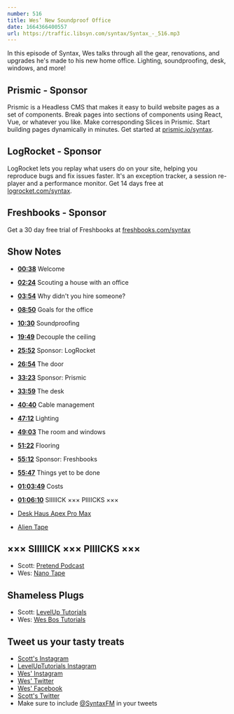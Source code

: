 ```yaml
---
number: 516
title: Wes’ New Soundproof Office
date: 1664366400557
url: https://traffic.libsyn.com/syntax/Syntax_-_516.mp3
---
```


In this episode of Syntax, Wes talks through all the gear, renovations, and upgrades he's made to his new home office. Lighting, soundproofing, desk, windows, and more!

## Prismic  - Sponsor

Prismic is a Headless CMS that makes it easy to build website pages as a set of components. Break pages into sections of components using React, Vue, or whatever you like. Make corresponding Slices in Prismic. Start building pages dynamically in minutes. Get started at [prismic.io/syntax](https://prismic.io/syntax).

## LogRocket - Sponsor

LogRocket lets you replay what users do on your site, helping you reproduce bugs and fix issues faster. It's an exception tracker, a session re-player and a performance monitor. Get 14 days free at [logrocket.com/syntax](https://logrocket.com/syntax).

## Freshbooks - Sponsor

Get a 30 day free trial of Freshbooks at [freshbooks.com/syntax](https://freshbooks.com/syntax)

## Show Notes

* **[00:38](#t=00:38)** Welcome
* **[02:24](#t=02:24)** Scouting a house with an office
* **[03:54](#t=03:54)** Why didn't you hire someone?
* **[08:50](#t=08:50)** Goals for the office
* **[10:30](#t=10:30)** Soundproofing
* **[19:49](#t=19:49)** Decouple the ceiling
* **[25:52](#t=25:52)** Sponsor: LogRocket
* **[26:54](#t=26:54)** The door
* **[33:23](#t=33:23)** Sponsor: Prismic
* **[33:59](#t=33:59)** The desk
* **[40:40](#t=40:40)** Cable management
* **[47:12](#t=47:12)** Lighting
* **[49:03](#t=49:03)** The room and windows
* **[51:22](#t=51:22)** Flooring
* **[55:12](#t=55:12)** Sponsor: Freshbooks
* **[55:47](#t=55:47)** Things yet to be done
* **[01:03:49](#t=01:03:49)** Costs
* **[01:06:10](#t=01:06:10)** SIIIIICK ××× PIIIICKS ×××

* [Desk Haus Apex Pro Max](https://desk.haus/products/apex-pro-max)

* [Alien Tape](https://www.alientape.ca)

## ××× SIIIIICK ××× PIIIICKS ×××

* Scott: [Pretend Podcast](https://pretendradio.org)
* Wes: [Nano Tape](https://amzn.to/3SeAgP9)

## Shameless Plugs

* Scott: [LevelUp Tutorials](https://leveluptutorials.com/)
* Wes: [Wes Bos Tutorials](https://wesbos.com/courses)

## Tweet us your tasty treats

* [Scott's Instagram](https://www.instagram.com/stolinski/)
* [LevelUpTutorials Instagram](https://www.instagram.com/LevelUpTutorials/)
* [Wes' Instagram](https://www.instagram.com/wesbos/)
* [Wes' Twitter](https://twitter.com/wesbos)
* [Wes' Facebook](https://www.facebook.com/wesbos.developer)
* [Scott's Twitter](https://twitter.com/stolinski)
* Make sure to include [@SyntaxFM](https://twitter.com/SyntaxFM) in your tweets
